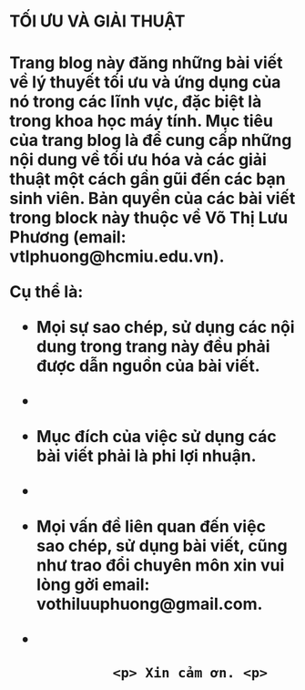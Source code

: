 <h1> TỐI ƯU VÀ GIẢI THUẬT <h1>
<p>  Trang blog này đăng những bài viết về lý thuyết tối ưu và ứng dụng của nó trong các lĩnh vực, đặc biệt là trong khoa học máy tính.
  Mục tiêu của trang blog là để cung cấp những nội dung về tối ưu hóa và các giải thuật một cách gần gũi đến các bạn sinh viên.
  Bản quyền của các bài viết trong block này thuộc về Võ Thị Lưu Phương (email: vtlphuong@hcmiu.edu.vn). <p>
<p>  Cụ thể là: <p>
  <ul>
  <li>
   <p> Mọi sự sao chép, sử dụng các nội dung trong trang này đều phải được dẫn nguồn của bài viết.<p>
  <li>
    <li>
   <p> Mục đích của việc sử dụng các bài viết phải là phi lợi nhuận. <p>
 <li>
  <li>
    <p> Mọi vấn đề liên quan đến việc sao chép, sử dụng bài viết, cũng như trao đổi chuyên môn xin vui lòng gởi email: vothiluuphuong@gmail.com.
      <li>
        <ul>
          
          <p> Xin cảm ơn. <p>

